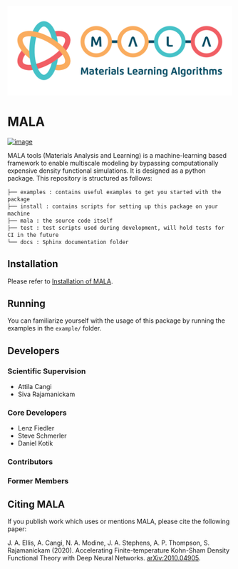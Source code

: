 ![image](./docs/source/img/logos/mala_horizontal.png)

# MALA

[![image](https://github.com/mala-project/mala/actions/workflows/gh-pages.yml/badge.svg)](https://mala-project.github.io/mala/)

MALA tools (Materials Analysis and Learning) is a machine-learning based
framework to enable multiscale modeling by bypassing computationally
expensive density functional simulations. It is designed as a python
package. This repository is structured as follows:

```
├── examples : contains useful examples to get you started with the package
├── install : contains scripts for setting up this package on your machine
├── mala : the source code itself
├── test : test scripts used during development, will hold tests for CI in the future
└── docs : Sphinx documentation folder
```

## Installation

Please refer to [Installation of MALA](docs/source/install/README.md).

## Running

You can familiarize yourself with the usage of this package by running
the examples in the `example/` folder.

## Developers
### Scientific Supervision

- Attila Cangi
- Siva Rajamanickam

### Core Developers

- Lenz Fiedler
- Steve Schmerler
- Daniel Kotik

### Contributors


### Former Members



## Citing MALA

If you publish work which uses or mentions MALA, please cite the following paper:

J. A. Ellis, A. Cangi,  N. A. Modine, J. A. Stephens, A. P. Thompson,
S. Rajamanickam (2020). Accelerating Finite-temperature
Kohn-Sham Density Functional Theory with Deep Neural Networks.
[arXiv:2010.04905](https://arxiv.org/abs/2010.04905).
